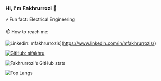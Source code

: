 ### Hi, I'm Fakhrurrozi 👋

⚡ Fun fact: Electrical Engineering

📫 How to reach me: <!-- LinkedIn [![LinkedIn][1.2]][1] -->

![Linkedin: mfakhrurrozis](https://img.shields.io/badge/-mfakhrurrozis-blue?style=flat-square&logo=Linkedin&logoColor=white&link=https://www.linkedin.com/in/mfakhrurrozis/)](https://www.linkedin.com/in/mfakhrurrozis/)

[![GitHub: sifakhru](https://img.shields.io/github/followers/sifakhru?label=follow&style=social)](https://github.com/sifakhru)

<!--
Here are some ideas to get you started:
- 🔭 I’m currently working on ...
- 🌱 I’m currently learning ...
- 👯 I’m looking to collaborate on ...
- 🤔 I’m looking for help with ...
- 💬 Ask me about ...
- 📫 How to reach me: ...
- 😄 Pronouns: ...
-->

![Fakhrurrozi's GitHub stats](https://github-readme-stats.vercel.app/api?username=sifakhru&show_icons=true&theme=vue-dark)

![Top Langs](https://github-readme-stats.vercel.app/api/top-langs/?username=sifakhru&langs_count=8&theme=vue-dark)

<!--![](https://img.shields.io/badge/<WORD_ON_LEFT>-<WORD_ON_RIGHT>-informational?style=flat&logo=<LOGO_NAME>&logoColor=white&color=2bbc8a)-->

<!-- Icons 

[1.2]: https://raw.githubusercontent.com/MartinHeinz/MartinHeinz/master/linkedin-3-16.png (LinkedIn icon without padding)

Links to your social media accounts 

[1]: https://www.linkedin.com/in/mfakhrurrozis/ -->
